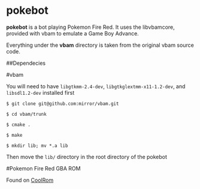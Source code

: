 pokebot
==========

**pokebot** is a bot playing Pokemon Fire Red. It uses the libvbamcore, provided with vbam to emulate a Game Boy Advance.

Everything under the **vbam** directory is taken from the original vbam source code.


##Dependecies

#vbam

You will need to have `libgtkmm-2.4-dev`, `libgtkglextmm-x11-1.2-dev`, and `libsdl1.2-dev` installed first

`$ git clone git@github.com:mirror/vbam.git`

`$ cd vbam/trunk`

`$ cmake .`

`$ make`

`$ mkdir lib; mv *.a lib`

Then move the `lib/` directory in the root directory of the pokebot

#Pokemon Fire Red GBA ROM

Found on [CoolRom](http://coolrom.com/roms/gba/14488/Pokemon_FireRed.php)
